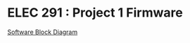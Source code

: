 # ELEC 291 : Project 1 Firmware

[Software Block Diagram](https://www.figma.com/file/KlvMFzEIvtYgwix3Td906g/ELEC-291-%3A-Project-1%2C-Software-Block-Diagram?type=whiteboard&node-id=0-1&t=hhKl1g4AJu5PXBLr-0)
